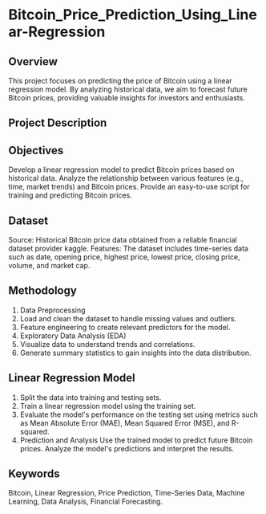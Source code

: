 # Bitcoin_Price_Prediction_Using_Linear-Regression
## **Overview**
This project focuses on predicting the price of Bitcoin using a linear regression model. By analyzing historical data, we aim to forecast future Bitcoin prices, providing valuable insights for investors and enthusiasts.

## Project Description
## Objectives
Develop a linear regression model to predict Bitcoin prices based on historical data.
Analyze the relationship between various features (e.g., time, market trends) and Bitcoin prices.
Provide an easy-to-use script for training and predicting Bitcoin prices.
## Dataset
Source: Historical Bitcoin price data obtained from a reliable financial dataset provider kaggle.
Features: The dataset includes time-series data such as date, opening price, highest price, lowest price, closing price, volume, and market cap.
## Methodology
1. Data Preprocessing
2. Load and clean the dataset to handle missing values and outliers.
3. Feature engineering to create relevant predictors for the model.
4. Exploratory Data Analysis (EDA)
5. Visualize data to understand trends and correlations.
6. Generate summary statistics to gain insights into the data distribution.
## **Linear Regression Model**
1. Split the data into training and testing sets.
2. Train a linear regression model using the training set.
3. Evaluate the model's performance on the testing set using metrics such as Mean Absolute Error (MAE), Mean Squared Error (MSE), and R-squared.
4. Prediction and Analysis
Use the trained model to predict future Bitcoin prices.
Analyze the model's predictions and interpret the results.
## **Keywords**
Bitcoin, Linear Regression, Price Prediction, Time-Series Data, Machine Learning, Data Analysis, Financial Forecasting.

